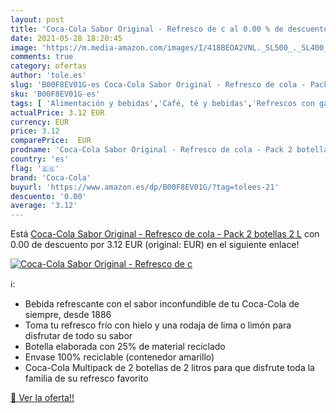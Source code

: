 ```yaml
---
layout: post
title: 'Coca-Cola Sabor Original - Refresco de c al 0.00 % de descuento'
date: 2021-05-28 18:20:45
image: 'https://m.media-amazon.com/images/I/418BEOA2VNL._SL500_._SL400_.jpg'
comments: true
category: ofertas
author: 'tole.es'
slug: 'B00F8EV01G-es Coca-Cola Sabor Original - Refresco de cola - Pack 2...'
sku: 'B00F8EV01G-es'
tags: [ 'Alimentación y bebidas','Café, té y bebidas','Refrescos con gas','Refrescos de cola','coca-cola', ]
actualPrice: 3.12 EUR
currency: EUR
price: 3.12
comparePrice:  EUR
prodname: 'Coca-Cola Sabor Original - Refresco de cola - Pack 2 botellas 2 L'
country: 'es'
flag: '🇪🇸'
brand: 'Coca-Cola'
buyurl: 'https://www.amazon.es/dp/B00F8EV01G/?tag=tolees-21'
descuento: '0.00'
average: '3.12'
---
```


Está [Coca-Cola Sabor Original - Refresco de cola - Pack 2 botellas 2 L](https://www.amazon.es/dp/B00F8EV01G/?tag=tolees-21) con 0.00 de descuento por 3.12 EUR (original:  EUR) en el siguiente enlace!

[![Coca-Cola Sabor Original - Refresco de c](https://m.media-amazon.com/images/I/418BEOA2VNL._SL500_._SL400_.jpg)](https://www.amazon.es/dp/B00F8EV01G/?tag=tolees-21)

ℹ️:

- Bebida refrescante con el sabor inconfundible de tu Coca-Cola de siempre, desde 1886
- Toma tu refresco frío con hielo y una rodaja de lima o limón para disfrutar de todo su sabor
- Botella elaborada con 25% de material reciclado
- Envase 100% reciclable (contenedor amarillo)
- Coca-Cola Multipack de 2 botellas de 2 litros para que disfrute toda la familia de su refresco favorito

[🛒 Ver la oferta!!](https://www.amazon.es/dp/B00F8EV01G/?tag=tolees-21)
